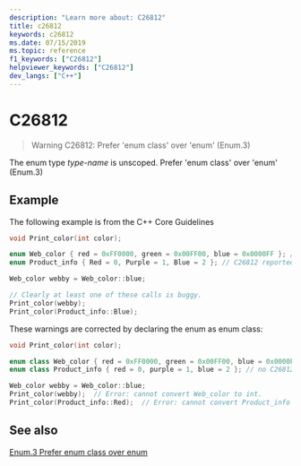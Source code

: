 ```yaml
---
description: "Learn more about: C26812"
title: c26812
keywords: c26812
ms.date: 07/15/2019
ms.topic: reference
f1_keywords: ["C26812"]
helpviewer_keywords: ["C26812"]
dev_langs: ["C++"]
---
```

# C26812

> Warning C26812: Prefer 'enum class' over 'enum' (Enum.3)

The enum type *type-name* is unscoped. Prefer 'enum class' over 'enum' (Enum.3)

## Example

The following example is from the C++ Core Guidelines

```cpp
void Print_color(int color);

enum Web_color { red = 0xFF0000, green = 0x00FF00, blue = 0x0000FF }; // C26812 reported here
enum Product_info { Red = 0, Purple = 1, Blue = 2 }; // C26812 reported here

Web_color webby = Web_color::blue;

// Clearly at least one of these calls is buggy.
Print_color(webby);
Print_color(Product_info::Blue);
```

These warnings are corrected by declaring the enum as enum class:

```cpp
void Print_color(int color);

enum class Web_color { red = 0xFF0000, green = 0x00FF00, blue = 0x0000FF }; // no C26812
enum class Product_info { red = 0, purple = 1, blue = 2 }; // no C26812

Web_color webby = Web_color::blue;
Print_color(webby);  // Error: cannot convert Web_color to int.
Print_color(Product_info::Red);  // Error: cannot convert Product_info to int.
```

## See also

[Enum.3 Prefer enum class over enum](https://github.com/isocpp/CppCoreGuidelines/blob/master/CppCoreGuidelines.md#enum3-prefer-class-enums-over-plain-enums )
